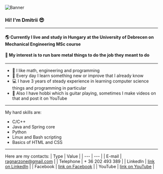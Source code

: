 ![Banner](https://scontent.fbud7-3.fna.fbcdn.net/v/t39.30808-6/281500072_972777983435473_9006170885923954667_n.jpg?stp=dst-jpg_s960x960&_nc_cat=105&ccb=1-7&_nc_sid=e3f864&_nc_ohc=WGNLGR43RQMAX8EVHpS&_nc_ht=scontent.fbud7-3.fna&oh=00_AT8T_WBUDKyr1pROWg4HoFuA8lC5uP43ScDi2dTpApKmZQ&oe=628D297C)
### Hi! I'm Dmitrii :sunglasses:
---
#### :earth_americas: Currently I live and study in Hungary at the University of Debrecen on Mechanical Engineering MSc course
#### :robot: My interest is to run bare metal things to do the job they meant to do
---

* :green_book: I like math, engineering and programming
* :hammer: Every day I learn something new or improve that I already know
* :computer: I have 3 years of steady experience in learning computer science things and programming in particular
* :guitar: Also I have hobbi which is guitar playing, sometimes I make videos on that and post it on YouTube
---

My hard skills are: 
* C/C++
* Java and Spring core 
* Python 
* Linux and Bash scripting
* Basics of HTML and CSS
---

Here are my contacts:
| Type          | Value                                                                                   |
| ---           | ---                                                                                     |
| E-mail        | ragnarzone@gmail.com                                                                    |
| Telephone     | + 36 202 493 389                                                                        |
| LinkedIn      | [link on LinkedIn](https://www.linkedin.com/in/ragnarzone/)                             |
| Facebook      | [link on Facebook](https://www.facebook.com/ragnarzone)                                 |
| YouTube       | [link on YouTube](https://www.youtube.com/channel/UCQeYR8MCtX0g-qeoytu6a-g/featured)    |
